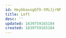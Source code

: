 ```yaml
---
id: HeybbaxogQfO-tMiJjrNF
title: Left
desc: ''
updated: 1639759165184
created: 1639759165184
---
```


